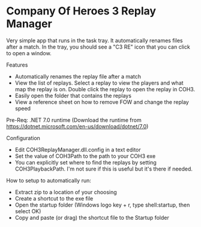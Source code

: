 # Company Of Heroes 3 Replay Manager

Very simple app that runs in the task tray. It automatically renames files after a match. In the tray, you should see a "C3 RE" icon that you can click to open a window. 

Features
* Automatically renames the replay file after a match
* View the list of replays.  Select a replay to view the players and what map the replay is on.  Double click the replay to open the replay in COH3.
* Easily open the folder that contains the replays
* View a reference sheet on how to remove FOW and change the replay speed

Pre-Req: .NET 7.0 runtime (Download the runtime from https://dotnet.microsoft.com/en-us/download/dotnet/7.0)

Configuration
* Edit COH3ReplayManager.dll.config in a text editor
* Set the value of COH3Path to the path to your COH3 exe
* You can explicitly set where to find the replays by setting COH3PlaybackPath.  I'm not sure if this is useful but it's there if needed.

How to setup to automatically run:

* Extract zip to a location of your choosing
* Create a shortcut to the exe file
* Open the startup folder (Windows logo key + r, type shell:startup, then select OK)
* Copy and paste (or drag) the shortcut file to the Startup folder
